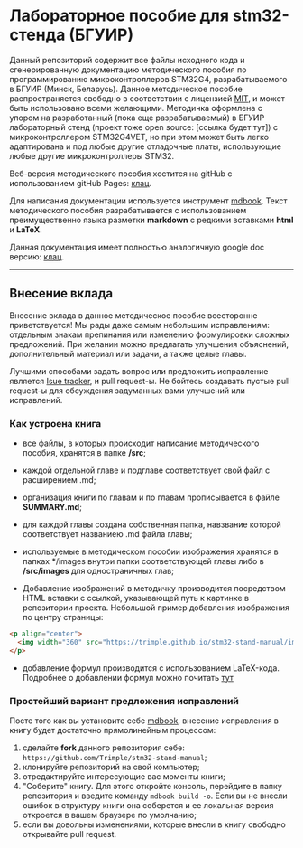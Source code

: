 # Лабораторное пособие для stm32-стенда (БГУИР)

Данный репозиторий содержит все файлы исходного кода и сгенерированную документацию методического пособия по программированию микроконтроллеров STM32G4, разрабатываемого в БГУИР (Минск, Беларусь). Данное методическое пособие распространяется свободно в соответствии с лицензией [MIT](LICENSE), и может быть использовано всеми желающими.
Методичка оформлена с упором на разработанный (пока еще разрабатываемый) в БГУИР лабораторный стенд (проект тоже open source: [ссылка будет тут]) с микроконтроллером STM32G4VET, но при этом может быть легко адаптирована и под любые другие отладочные платы, использующие любые другие микроконтроллеры STM32.

Веб-версия методического пособия хостится на gitHub с использованием gitHub Pages: [клац](https://trimple.github.io/stm32-stand-manual/).

Для написания документации используется инструмент [mdbook](https://github.com/rust-lang/mdBook). Текст методического пособия разрабатывается с использованием преимущественно языка разметки **markdown** с редкими вставками **html** и **LaTeX**.

Данная документация имеет полностью аналогичную google doc версию: [клац](https://docs.google.com/document/d/16ZLn94QkGjEROh_aVhy7HCROGMXPpwyNA-5Vw0vRHU8/edit?usp=sharing).

----

## Внесение вклада
Внесение вклада в данное методическое пособие всесторонне приветствуется! Мы рады даже самым небольшим исправлениям: отдельным знакам препинания или изменению формулировки сложных предложений. При желании можно предлагать улучшения объяснений, дополнительный материал или задачи, а также целые главы.

Лучшими способами задать вопрос или предложить исправление является [Isue tracker](https://github.com/Trimple/stm32-stand-manual/issues), и pull request-ы. Не бойтесь создавать пустые pull request-ы для обсуждения задуманных вами улучшений или исправлений.

### Как устроена книга
* все файлы, в которых происходит написание методического пособия, хранятся в папке **/src**;
* каждой отдельной главе и подглаве соответствует свой файл с расширением .md;
* организация книги по главам и по главам прописывается в файле **SUMMARY.md**;
* для каждой главы создана собственная папка, навзвание которой соответствует названиею .md файла главы;
* используемые в методическом пособии изображения хранятся в папках \*/images внутри папки соответствующей главы либо в **/src/images** для одностраничных глав;

* Добавление изображений в методичку производится посредством HTML вставки с ссылкой, указывающей путь к картинке в репозитории проекта. Небольшой пример добавления изображения по центру страницы:
``` HTML
<p align="center">
  <img width="360" src="https://trimple.github.io/stm32-stand-manual/images/test.jpg">
</p>

```
* добавление формул производится с использованием LaTeX-кода. Подробнее о добавлении формул можно почитать [тут](https://rust-lang.github.io/mdBook/format/mathjax.html)

### Простейший вариант предложения исправлений
Посте того как вы установите себе [mdbook](https://github.com/rust-lang/mdBook), внесение исправления в книгу будет достаточно прямолинейным процессом:
1. cделайте **fork** данного репозитория себе: ``` https://github.com/Trimple/stm32-stand-manual ```;
2. клонируйте репозиторий на свой компьютер;
3. отредактируйте интересующие вас моменты книги;
4. "Соберите" книгу. Для этого откройте консоль, перейдите в папку репозитория и введите команду ``` mdbook build -o ```. Если вы не внесли ошибок в структуру книги она соберется и ее локальная версия откроется в вашем браузере по умолчанию;
5. если вы довольны изменениями, которые внесли в книгу свободно открывайте pull request.
